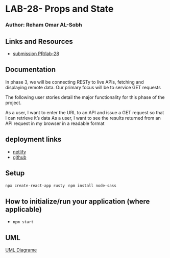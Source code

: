# LAB-28- Props and State
### Author: Reham Omar AL-Sobh

 ## Links and Resources

 - [submission PR/lab-28](https://github.com/Reham-401-advanced-javascript/rusty/pull/3)

## Documentation

In phase 3, we will be connecting RESTy to live APIs, fetching and displaying remote data. Our primary focus will be to service GET requests

The following user stories detail the major functionality for this phase of the project.

As a user, I want to enter the URL to an API and issue a GET request so that I can retrieve it’s data
As a user, I want to see the results returned from an API request in my browser in a readable format


## deployment links
 - [netlify]( https://brave-kepler-54140e.netlify.app/)
 - [github ](https://reham-401-advanced-javascript.github.io/rusty/)


## Setup
 `npx create-react-app rusty `
 `npm install node-sass   `


## How to initialize/run your application (where applicable)
   * `npm start`


## UML

[UML Diagrame ](assest/lab28.jpg)